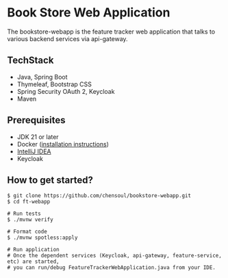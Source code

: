 # Book Store Web Application

The bookstore-webapp is the feature tracker web application that talks to various backend services
via api-gateway.

## TechStack
* Java, Spring Boot
* Thymeleaf, Bootstrap CSS
* Spring Security OAuth 2, Keycloak
* Maven

## Prerequisites
* JDK 21 or later
* Docker ([installation instructions](https://docs.docker.com/engine/install/))
* [IntelliJ IDEA](https://www.jetbrains.com/idea/)
* Keycloak

## How to get started?

```shell
$ git clone https://github.com/chensoul/bookstore-webapp.git
$ cd ft-webapp

# Run tests
$ ./mvnw verify

# Format code
$ ./mvnw spotless:apply

# Run application
# Once the dependent services (Keycloak, api-gateway, feature-service, etc) are started, 
# you can run/debug FeatureTrackerWebApplication.java from your IDE.
```